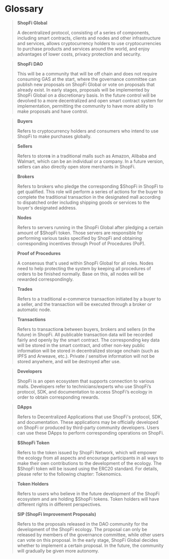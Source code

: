 # Glossary

> **ShopFi Global**
>
> A decentralized protocol, consisting of a series of components, including smart contracts, clients and nodes and other infrastructure and services, allows cryptocurrency holders to use cryptocurrencies to purchase products and services around the world, and enjoy advantages of lower costs, privacy protection and security.

> **ShopFi DAO**
>
> This will be a community that will be off chain and does not require consuming GAS at the start, where the governance committee can publish new proposals on ShopFi Global or vote on proposals that already exist. In early stages, proposals will be implemented by ShopFi Global on a discretionary basis. In the future control will be devolved to a more decentralized and open smart contract system for implementation, permitting the community to have more ability to make proposals and have control.

> **Buyers**
>
> Refers to cryptocurrency holders and consumers who intend to use ShopFi to make purchases globally.

> **Sellers**
>
> Refers to store**s** in a traditional malls such as Amazon, Alibaba and Walmart, which can be an individual or a company. In a future version, sellers can also directly open store merchants in ShopFi.

> **Brokers**
>
> Refers to brokers who pledge the corresponding $ShopFi in ShopFi to get qualified. This role will perform a series of actions for the buyer to complete the traditional transaction in the designated mall according to dispatched order including shipping goods or services to the buyer's designated address.

> **Nodes**
>
> Refers to servers running in the ShopFi Global after pledging a certain amount of $ShopFi token. Those servers are responsible for performing various tasks specified by ShopFi and obtaining corresponding incentives through Proof of Procedures (PoP).

> **Proof of Procedures**
>
> A consensus that's used within ShopFi Global for all roles. Nodes need to help protecting the system by keeping all procedures of orders to be finished normally. Base on this, all nodes will be rewarded correspondingly.

> **Trades**
>
> Refers to a traditional e-commerce transaction initiated by a buyer to a seller, and the transaction will be executed through a broker or automatic node.

> **Transactions**
>
> Refers to transaction**s** between buyers, brokers and sellers (in the future) in ShopFi. All publicable transaction data will be recorded fairly and openly by the smart contract. The corresponding key data will be stored in the smart contract, and other non-key public information will be stored in decentralized storage onchain (such as IPFS and Arweave, etc.). Private / sensitive information will not be stored anywhere, and will be destroyed after use.

> **Developers**
>
> ShopFi is an open ecosystem that supports connection to various malls. Developers refer to technicians/experts who use ShopFi’s protocol, SDK, and documentation to access ShopFi’s ecology in order to obtain corresponding rewards.

> **DApps**
>
> Refers to Decentralized Applications that use ShopFi's protocol, SDK, and documentation. These applications may be officially developed on ShopFi or produced by third-party community developers. Users can use these DApps to perform corresponding operations on ShopFi.

> **$ShopFi Token**
>
> Refers to the token issued by ShopFi Network, which will empower the ecology from all aspects and encourage participants in all ways to make their own contributions to the development of the ecology. The $ShopFi token will be issued using the ERC20 standard. For details, please refer to the following chapter: Tokenomics.

> **Token Holders**
>
> Refers to users who believe in the future development of the ShopFi ecosystem and are holding $ShopFi tokens. Token holders will have different rights in different perspectives.

> **SIP (ShopFi Improvement Proposals)**
>
> Refers to the proposals released in the DAO community for the development of the ShopFi ecology. The proposal can only be released by members of the governance committee, while other users can vote on this proposal. In the early stage, ShopFi Global decides whether to implement a certain proposal. In the future, the community will gradually be given more autonomy.
